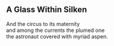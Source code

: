 A Glass Within Silken
---------------------
And the circus to its maternity  
and among the currents the plumed one  
the astronaut covered with myriad aspen.  

